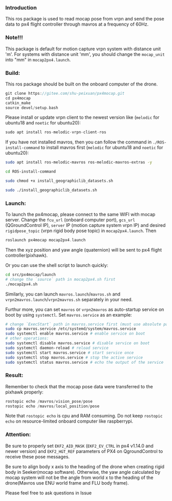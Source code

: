 ### Introduction

This ros package is used to read mocap pose from vrpn and send the pose data to px4 flight controller through mavros at a frequency of 60Hz.

### Note!!!
This package is default for motion capture vrpn system with distance unit 'm'. For systems with distance unit 'mm', you should change the `mocap_unit` into "mm" in `mocap2px4.launch`.


### Build:

This ros package should be built on the onboard computer of the drone.


```C
git clone https://gitee.com/shu-peixuan/px4mocap.git
cd px4mocap
catkin_make
source devel/setup.bash
```


Please install or update vrpn client to the newest version like (`melodic` for ubuntu18 and `noetic` for ubuntu20):

```C
sudo apt install ros-melodic-vrpn-client-ros
```

If you have not installed mavros, then you can follow the command in `./ROS-install-command` to install mavros first (`melodic` for ubuntu18 and `noetic` for ubuntu20):

```bash
sudo apt install ros-melodic-mavros ros-melodic-mavros-extras -y

cd ROS-install-command

sudo chmod +x install_geographiclib_datasets.sh

sudo ./install_geographiclib_datasets.sh
```

### Launch:

To launch the px4mocap, please connect to the same WIFI with mocap server. Change the  `fcu_url` (onboard computer port), `gcs_url` (QGroundControl IP),  `server` IP (motion capture system vrpn IP)  and desired  `rigidpose_topic` (vrpn rigid body pose topic)  in `mocap2px4.launch`. Then 

```C
roslaunch px4mocap mocap2px4.launch
```
Then the xyz position and yaw angle (quaternion) will be sent to px4 flight controller(pixhawk).

Or you can use the shell script to launch quickly:

```bash
cd src/px4mocap/launch
# change the `source` path in mocap2px4.sh first
./mocap2px4.sh
```

Similarly, you can launch `mavros.launch`/`mavros.sh` and `vrpn2mavros.launch`/`vrpn2mavros.sh` separately in your need. 

Furthur more, you can set `mavros` or `vrpn2mavros` as auto-startup service on boot by using `systemctl`. Set `mavros.service` as an example:

```bash
# change `ExecStart` path in mavros.service first (must use absolute path), then:
sudo cp mavros.service /etc/systemd/system/mavros.service
sudo systemctl enable mavros.service # enable service on boot
# other operations:
sudo systemctl disable mavros.service # disable service on boot
sudo systemctl daemon-reload # reload service
sudo systemctl start mavros.service # start service once
sudo systemctl stop mavros.service # stop the active service
sudo systemctl status mavros.service # echo the output of the service
```

### Result:

Remember to check that the mocap pose data were transferred to the pixhawk properly:

```C
rostopic echo /mavros/vision_pose/pose
rostopic echo /mavros/local_position/pose
```
Note that `rostopic echo` is cpu and RAM consuming. Do not keep `rostopic echo` on resource-limited onboard computer like raspberrypi.


### Attention:

Be sure to properly set `EKF2_AID_MASK` (`EKF2_EV_CTRL` in px4 v1.14.0 and newer version) and `EKF2_HGT_REF` parameters of PX4 on QgroundControl to receive these pose messages.

Be sure to align body x axis to the heading of the drone when creating rigid body in Seeker(mocap software). Otherwise, the yaw angle calculated by mocap system will not be the angle from world x to the heading of the drone(Mavros use ENU world frame and FLU body frame).

Please feel free to ask questions in Issue


